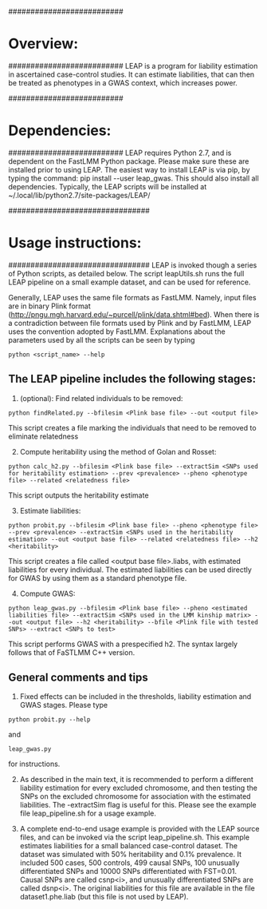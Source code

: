 ##########################
#    Overview:          #
##########################
LEAP is a program for liability estimation in ascertained case-control studies.
It can estimate liabilities, that can then be treated as phenotypes in a GWAS context, which increases power.


##########################
#    Dependencies:       #
##########################
LEAP requires Python 2.7, and is dependent on the FastLMM Python package.
Please make sure these are installed prior to using LEAP.
The easiest way to install LEAP is via pip, by typing the command:   pip install --user leap_gwas. This should also install all dependencies. Typically, the LEAP scripts will be installed at ~/.local/lib/python2.7/site-packages/LEAP/
 
 
################################
#    Usage instructions:       #
################################
LEAP is invoked though a series of Python scripts, as detailed below.
The script leapUtils.sh runs the full LEAP pipeline on a small example dataset, and can be used for reference.
 
Generally, LEAP uses the same file formats as FastLMM.
Namely, input files are in binary Plink format (http://pngu.mgh.harvard.edu/~purcell/plink/data.shtml#bed).
When there is a contradiction between file formats used by Plink and by FastLMM, LEAP uses the convention adopted by FastLMM.
Explanations about the parameters used by all the scripts can be seen by typing
```
python <script_name> --help
```
 
 
The LEAP pipeline includes the following stages:
-------------------------------------------------
1) (optional): Find related individuals to be removed:
```
python findRelated.py --bfilesim <Plink base file> --out <output file>
```
 This script creates a file marking the individuals that need to be removed to eliminate relatedness
 
2) Compute heritability using the method of Golan and Rosset:
```
python calc_h2.py --bfilesim <Plink base file> --extractSim <SNPs used for heritability estimation> --prev <prevalence> --pheno <phenotype file> --related <relatedness file>
```
 This script outputs the heritability estimate
 
3) Estimate liabilities:
```
python probit.py --bfilesim <Plink base file> --pheno <phenotype file> --prev <prevalence> --extractSim <SNPs used in the heritability estimation> --out <output base file> --related <relatedness file> --h2 <heritability>
```
 This script creates a file called \<output base file\>.liabs, with estimated liabilities for every individual. The estimated liabilities can be used directly for GWAS by using them as a standard phenotype file.

4) Compute GWAS:
```
python leap_gwas.py --bfilesim <Plink base file> --pheno <estimated liabilities file> --extractSim <SNPs used in the LMM kinship matrix> --out <output file> --h2 <heritability> --bfile <Plink file with tested SNPs> --extract <SNPs to test>
```
 This script performs GWAS with a prespecified h2. The syntax largely follows that of FaSTLMM C++ version.

 
 
 
General comments and tips
-------------------------
1. Fixed effects can be included in the thresholds, liability estimation and GWAS stages.
Please type
```
python probit.py --help
```
and
```
leap_gwas.py
```
for instructions.
 
2. As described in the main text, it is recommended to perform a different liability estimation for every excluded chromosome, and then testing the SNPs on the excluded chromosome for association with the estimated liabilities. The -extractSim flag is useful for this. Please see the example file leap_pipeline.sh for a usage example.
 
3. A complete end-to-end usage example is provided with the LEAP source files, and can be invoked via the script leap_pipeline.sh.
This example estimates liabilities for a small balanced case-control dataset.
The dataset was simulated with 50% heritability and  0.1% prevalence. It included 500 cases, 500 controls, 499 causal SNPs, 100 unusually differentiated SNPs and 10000 SNPs differentiated with FST=0.01. Causal SNPs are called csnp\<i\>, and unusually differentiated SNPs are called dsnp\<i\>. The original liabilities for this file are available in the file dataset1.phe.liab (but this file is not used by LEAP).
 
